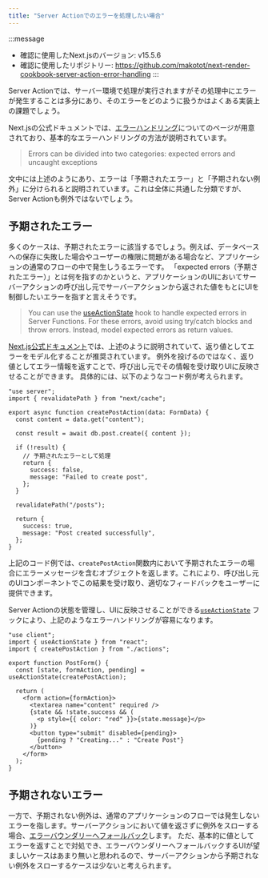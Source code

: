```yaml
---
title: "Server Actionでのエラーを処理したい場合"
---
```


:::message

- 確認に使用したNext.jsのバージョン: v15.5.6
- 確認に使用したリポジトリー: https://github.com/makotot/next-render-cookbook-server-action-error-handling
  :::

Server Actionでは、サーバー環境で処理が実行されますがその処理中にエラーが発生することは多分にあり、そのエラーをどのように扱うかはよくある実装上の課題でしょう。

Next.jsの公式ドキュメントでは、[エラーハンドリング](https://nextjs.org/docs/app/getting-started/error-handling)についてのページが用意されており、基本的なエラーハンドリングの方法が説明されています。

> Errors can be divided into two categories: expected errors and uncaught exceptions

文中には上述のようにあり、エラーは「予期されたエラー」と「予期されない例外」に分けられると説明されています。これは全体に共通した分類ですが、Server Actionも例外ではないでしょう。

## 予期されたエラー

多くのケースは、予期されたエラーに該当するでしょう。例えば、データベースへの保存に失敗した場合やユーザーの権限に問題がある場合など、アプリケーションの通常のフローの中で発生しうるエラーです。
「expected errors（予期されたエラー）」とは何を指すのかというと、アプリケーションのUIにおいてサーバーアクションの呼び出し元でサーバーアクションから返された値をもとにUIを制御したいエラーを指すと言えそうです。

> You can use the [useActionState](https://react.dev/reference/react/useActionState) hook to handle expected errors in Server Functions.
> For these errors, avoid using try/catch blocks and throw errors. Instead, model expected errors as return values.

[Next.js公式ドキュメント](https://nextjs.org/docs/app/getting-started/error-handling#server-functions)では、上述のように説明されていて、返り値としてエラーをモデル化することが推奨されています。
例外を投げるのではなく、返り値としてエラー情報を返すことで、呼び出し元でその情報を受け取りUIに反映させることができます。
具体的には、以下のようなコード例が考えられます。

```tsx
"use server";
import { revalidatePath } from "next/cache";

export async function createPostAction(data: FormData) {
  const content = data.get("content");

  const result = await db.post.create({ content });

  if (!result) {
    // 予期されたエラーとして処理
    return {
      success: false,
      message: "Failed to create post",
    };
  }

  revalidatePath("/posts");

  return {
    success: true,
    message: "Post created successfully",
  };
}
```

上記のコード例では、`createPostAction`関数内において予期されたエラーの場合にエラーメッセージを含むオブジェクトを返します。これにより、呼び出し元のUIコンポーネントでこの結果を受け取り、適切なフィードバックをユーザーに提供できます。

Server Actionの状態を管理し、UIに反映させることができる[`useActionState`](https://ja.react.dev/reference/react/useActionState) フックにより、上記のようなエラーハンドリングが容易になります。

```tsx
"use client";
import { useActionState } from "react";
import { createPostAction } from "./actions";

export function PostForm() {
  const [state, formAction, pending] = useActionState(createPostAction);

  return (
    <form action={formAction}>
      <textarea name="content" required />
      {state && !state.success && (
        <p style={{ color: "red" }}>{state.message}</p>
      )}
      <button type="submit" disabled={pending}>
        {pending ? "Creating..." : "Create Post"}
      </button>
    </form>
  );
}
```

## 予期されないエラー

一方で、予期されない例外は、通常のアプリケーションのフローでは発生しないエラーを指します。サーバーアクションにおいて値を返さずに例外をスローする場合、[エラーバウンダリーへフォールバック](https://nextjs.org/docs/app/getting-started/error-handling#handling-uncaught-exceptions)します。
ただ、基本的に値としてエラーを返すことで対処でき、エラーバウンダリーへフォールバックするUIが望ましいケースはあまり無いと思われるので、サーバーアクションから予期されない例外をスローするケースは少ないと考えられます。
